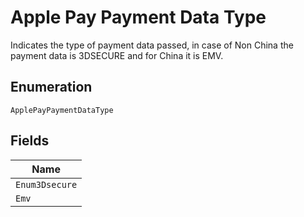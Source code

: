 
# Apple Pay Payment Data Type

Indicates the type of payment data passed, in case of Non China the payment data is 3DSECURE and for China it is EMV.

## Enumeration

`ApplePayPaymentDataType`

## Fields

| Name |
|  --- |
| `Enum3Dsecure` |
| `Emv` |

